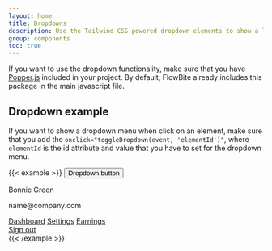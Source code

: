 ```yaml
---
layout: home
title: Dropdowns
description: Use the Tailwind CSS powered dropdown elements to show a list of items displayed as a menu
group: components
toc: true
---
```


If you want to use the dropdown functionality, make sure that you have [Popper.js](https://popper.js.org/) included in your project. By default, FlowBite already includes this package in the main javascript file.

## Dropdown example

If you want to show a dropdown menu when click on an element, make sure that you add the `onclick="toggleDropdown(event, 'elementId')"`, where `elementId` is the id attribute and value that you have to set for the dropdown menu.

{{< example >}}
<button class="text-white bg-blue-700 hover:bg-blue-800 focus:ring-4 focus:ring-blue-300 font-medium rounded-lg text-sm px-5 py-2.5 text-center" type="button" onclick="toggleDropdown(event, 'dropdown')">Dropdown button</button>

<!-- Dropdown menu -->
<div class="hidden bg-white text-base z-50 float-left list-none divide-y divide-gray-100 rounded shadow" style="min-width:12rem" id="dropdown">
    <div class="px-4 py-3" role="none">
      <p class="text-sm" role="none">
        Bonnie Green
      </p>
      <p class="text-sm font-medium text-gray-900 truncate" role="none">
        name@company.com
      </p>
    </div>
    <div class="py-1" role="none">
      <!-- Active: "bg-gray-100 text-gray-900", Not Active: "text-gray-700" -->
      <a href="#" class="text-sm hover:bg-gray-100 text-gray-700 block px-4 py-2" role="menuitem" id="menu-item-0">Dashboard</a>
      <a href="#" class="text-sm hover:bg-gray-100 text-gray-700 block px-4 py-2" role="menuitem" id="menu-item-1">Settings</a>
      <a href="#" class="text-sm hover:bg-gray-100 text-gray-700 block px-4 py-2" role="menuitem" id="menu-item-2">Earnings</a>
    </div>
    <div class="py-1" role="none">
        <a href="#" class="text-sm hover:bg-gray-100 text-gray-700 block px-4 py-2" role="menuitem" id="menu-item-3">Sign out</a>
    </div>
</div>
{{< /example >}}
